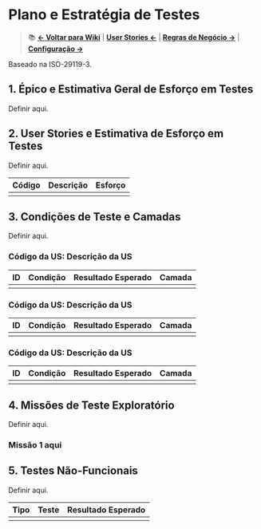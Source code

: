 # Plano e Estratégia de Testes

> 📚 **[← Voltar para Wiki](README.md)** | **[User Stories ←](user-stories.md)** | **[Regras de Negócio →](regras-de-negocio.md)** | **[Configuração →](configuracao-desenvolvimento.md)**

Baseado na ISO-29119-3.

## 1. Épico e Estimativa Geral de Esforço em Testes

Definir aqui.

## 2. User Stories e Estimativa de Esforço em Testes

Definir aqui.

| Código | Descrição | Esforço |
|--------|-----------|----------|
|        |           |          |

## 3. Condições de Teste e Camadas

Definir aqui.

### Código da US: Descrição da US

| ID | Condição | Resultado Esperado | Camada |
|----|----------|-------------------|--------|
|    |          |                   |        |

### Código da US: Descrição da US

| ID | Condição | Resultado Esperado | Camada |
|----|----------|-------------------|--------|
|    |          |                   |        |

### Código da US: Descrição da US

| ID | Condição | Resultado Esperado | Camada |
|----|----------|-------------------|--------|
|    |          |                   |        |

## 4. Missões de Teste Exploratório

Definir aqui.

### Missão 1 aqui

## 5. Testes Não-Funcionais

Definir aqui.

| Tipo | Teste | Resultado Esperado |
|------|-------|-------------------|
|      |       |                   |
